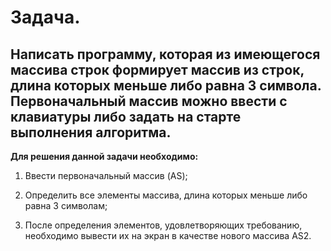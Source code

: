 # **Задача**.
## Написать программу, которая из имеющегося массива строк формирует массив из строк, длина которых меньше либо равна 3 символа. Первоначальный массив можно ввести с клавиатуры либо задать на старте выполнения алгоритма.

**Для решения данной задачи необходимо:**

1. Ввести первоначальный массив (AS);

2. Определить все элементы массива, длина которых меньше либо равна 3 символам;

3. После определения элементов, удовлетворяющих требованию, необходимо вывести их на экран в качестве нового массива AS2.
